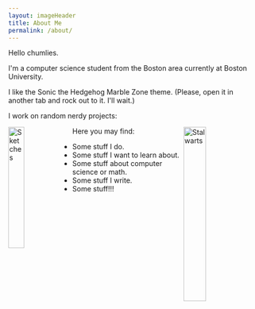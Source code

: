 ```yaml
---
layout: imageHeader
title: About Me
permalink: /about/
---
```


<link rel="stylesheet" type="text/css"  href="/keiths-site/css/main.css">

Hello chumlies.

I'm a computer science student from the Boston area currently at Boston University.

I like the Sonic the Hedgehog Marble Zone theme. (Please, open it in another tab and rock out to it. I'll wait.)

I work on random nerdy projects:

<img src="https://raw.githubusercontent.com/kdlovett/keiths-site/gh-pages/images/mjr000.bmp" alt="Sketches" align="left" style="width: 25%; height: 25%;"/>

<img src="https://raw.githubusercontent.com/kdlovett/keiths-site/gh-pages/images/pallas.png" alt="Stalwarts" align="right" style="width: 30%; height: 30%"/>

Here you may find:

* Some stuff I do.
* Some stuff I want to learn about.
* Some stuff about computer science or math.
* Some stuff I write.
* Some stuff!!!